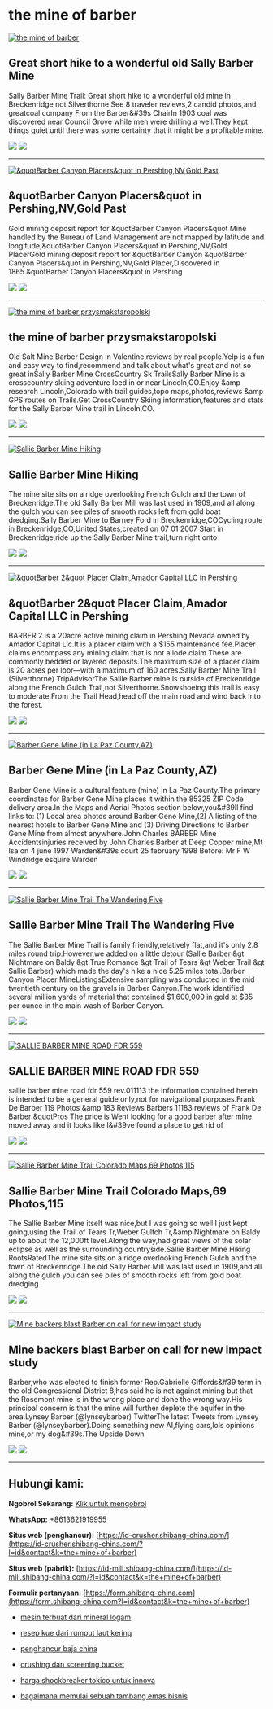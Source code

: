 # the mine of barber

<a href="https://swt.shibang-china.com/?l=id&img&k=the+mine+of+barber" target="_blank">![the mine of barber](http://static.shibang-china.com/all-800x300/1383.jpg)</a>

## Great short hike to a wonderful old Sally Barber Mine
Sally Barber Mine Trail: Great short hike to a wonderful old mine in Breckenridge not Silverthorne See 8 traveler reviews,2 candid photos,and greatcoal company From the Barber&#39s ChairIn 1903 coal was discovered near Council Grove while men were drilling a well.They kept things quiet until there was some certainty that it might be a profitable mine.


<a href="https://whatsapp.shibangsoft.com/WhatsApp.php" target="_blank" title="WhatsApp">![](http://static.shibang-china.com/icon/whatsapp.png)</a> <a href="https://swt.shibang-china.com/?l=id&icon&k=the+mine+of+barber" target="_blank">![](http://static.shibang-china.com/icon/chat-id.png)</a>

---

<a href="https://swt.shibang-china.com/?l=id&img&k=the+mine+of+barber" target="_blank">![&quotBarber Canyon Placers&quot in Pershing,NV,Gold Past](http://static.shibang-china.com/all-800x300/918.jpg)</a>

## &quotBarber Canyon Placers&quot in Pershing,NV,Gold Past
Gold mining deposit report for &quotBarber Canyon Placers&quot Mine handled by the Bureau of Land Management are not mapped by latitude and longitude,&quotBarber Canyon Placers&quot in Pershing,NV,Gold PlacerGold mining deposit report for &quotBarber Canyon &quotBarber Canyon Placers&quot in Pershing,NV,Gold Placer,Discovered in 1865.&quotBarber Canyon Placers&quot in Pershing


<a href="https://whatsapp.shibangsoft.com/WhatsApp.php" target="_blank" title="WhatsApp">![](http://static.shibang-china.com/icon/whatsapp.png)</a> <a href="https://swt.shibang-china.com/?l=id&icon&k=the+mine+of+barber" target="_blank">![](http://static.shibang-china.com/icon/chat-id.png)</a>

---

<a href="https://swt.shibang-china.com/?l=id&img&k=the+mine+of+barber" target="_blank">![the mine of barber przysmakstaropolski](http://static.shibang-china.com/all-800x300/435.jpg)</a>

## the mine of barber przysmakstaropolski
Old Salt Mine Barber Design in Valentine,reviews by real people.Yelp is a fun and easy way to find,recommend and talk about what's great and not so great inSally Barber Mine CrossCountry Sk TrailsSally Barber Mine is a crosscountry skiing adventure loed in or near Lincoln,CO.Enjoy &amp research Lincoln,Colorado with trail guides,topo maps,photos,reviews &amp GPS routes on Trails.Get CrossCountry Skiing information,features and stats for the Sally Barber Mine trail in Lincoln,CO.


<a href="https://whatsapp.shibangsoft.com/WhatsApp.php" target="_blank" title="WhatsApp">![](http://static.shibang-china.com/icon/whatsapp.png)</a> <a href="https://swt.shibang-china.com/?l=id&icon&k=the+mine+of+barber" target="_blank">![](http://static.shibang-china.com/icon/chat-id.png)</a>

---

<a href="https://swt.shibang-china.com/?l=id&img&k=the+mine+of+barber" target="_blank">![Sallie Barber Mine Hiking](http://static.shibang-china.com/all-800x300/948.jpg)</a>

## Sallie Barber Mine Hiking
The mine site sits on a ridge overlooking French Gulch and the town of Breckenridge.The old Sally Barber Mill was last used in 1909,and all along the gulch you can see piles of smooth rocks left from gold boat dredging.Sally Barber Mine to Barney Ford in Breckenridge,COCycling route in Breckenridge,CO,United States,created on 07 01 2007 Start in Breckenridge,ride up the Sally Barber Mine trail,turn right onto


<a href="https://whatsapp.shibangsoft.com/WhatsApp.php" target="_blank" title="WhatsApp">![](http://static.shibang-china.com/icon/whatsapp.png)</a> <a href="https://swt.shibang-china.com/?l=id&icon&k=the+mine+of+barber" target="_blank">![](http://static.shibang-china.com/icon/chat-id.png)</a>

---

<a href="https://swt.shibang-china.com/?l=id&img&k=the+mine+of+barber" target="_blank">![&quotBarber 2&quot Placer Claim,Amador Capital LLC in Pershing](http://static.shibang-china.com/all-800x300/351.jpg)</a>

## &quotBarber 2&quot Placer Claim,Amador Capital LLC in Pershing
BARBER 2 is a 20acre active mining claim in Pershing,Nevada owned by Amador Capital Llc.It is a placer claim with a $155 maintenance fee.Placer claims encompass any mining claim that is not a lode claim.These are commonly bedded or layered deposits.The maximum size of a placer claim is 20 acres per loor—with a maximum of 160 acres.Sally Barber Mine Trail (Silverthorne) TripAdvisorThe Sallie Barber mine is outside of Breckenridge along the French Gulch Trail,not Silverthorne.Snowshoeing this trail is easy to moderate.From the Trail Head,head off the main road and wind back into the forest.


<a href="https://whatsapp.shibangsoft.com/WhatsApp.php" target="_blank" title="WhatsApp">![](http://static.shibang-china.com/icon/whatsapp.png)</a> <a href="https://swt.shibang-china.com/?l=id&icon&k=the+mine+of+barber" target="_blank">![](http://static.shibang-china.com/icon/chat-id.png)</a>

---

<a href="https://swt.shibang-china.com/?l=id&img&k=the+mine+of+barber" target="_blank">![Barber Gene Mine (in La Paz County,AZ)](http://static.shibang-china.com/all-800x300/695.jpg)</a>

## Barber Gene Mine (in La Paz County,AZ)
Barber Gene Mine is a cultural feature (mine) in La Paz County.The primary coordinates for Barber Gene Mine places it within the 85325 ZIP Code delivery area.In the Maps and Aerial Photos section below,you&#39ll find links to: (1) Local area photos around Barber Gene Mine,(2) A listing of the nearest hotels to Barber Gene Mine and (3) Driving Directions to Barber Gene Mine from almost anywhere.John Charles BARBER Mine Accidentsinjuries received by John Charles Barber at Deep Copper mine,Mt Isa on 4 june 1997 Warden&#39s court 25 february 1998 Before: Mr F W Windridge esquire Warden


<a href="https://whatsapp.shibangsoft.com/WhatsApp.php" target="_blank" title="WhatsApp">![](http://static.shibang-china.com/icon/whatsapp.png)</a> <a href="https://swt.shibang-china.com/?l=id&icon&k=the+mine+of+barber" target="_blank">![](http://static.shibang-china.com/icon/chat-id.png)</a>

---

<a href="https://swt.shibang-china.com/?l=id&img&k=the+mine+of+barber" target="_blank">![Sallie Barber Mine Trail The Wandering Five](http://static.shibang-china.com/all-800x300/1360.jpg)</a>

## Sallie Barber Mine Trail The Wandering Five
The Sallie Barber Mine Trail is family friendly,relatively flat,and it's only 2.8 miles round trip.However,we added on a little detour (Sallie Barber &gt Nightmare on Baldy &gt True Romance &gt Trail of Tears &gt Weber Trail &gt Sallie Barber) which made the day's hike a nice 5.25 miles total.Barber Canyon Placer MineListingsExtensive sampling was conducted in the mid twentieth century on the gravels in Barber Canyon.The work identified several million yards of material that contained $1,600,000 in gold at $35 per ounce in the main wash of Barber Canyon.


<a href="https://whatsapp.shibangsoft.com/WhatsApp.php" target="_blank" title="WhatsApp">![](http://static.shibang-china.com/icon/whatsapp.png)</a> <a href="https://swt.shibang-china.com/?l=id&icon&k=the+mine+of+barber" target="_blank">![](http://static.shibang-china.com/icon/chat-id.png)</a>

---

<a href="https://swt.shibang-china.com/?l=id&img&k=the+mine+of+barber" target="_blank">![SALLIE BARBER MINE ROAD FDR 559](http://static.shibang-china.com/all-800x300/20.jpg)</a>

## SALLIE BARBER MINE ROAD FDR 559
sallie barber mine road fdr 559 rev.011113 the information contained herein is intended to be a general guide only,not for navigational purposes.Frank De Barber 119 Photos &amp 183 Reviews Barbers 11183 reviews of Frank De Barber &quotPros The price is Went looking for a good barber after mine moved away and it looks like I&#39ve found a place to get rid of


<a href="https://whatsapp.shibangsoft.com/WhatsApp.php" target="_blank" title="WhatsApp">![](http://static.shibang-china.com/icon/whatsapp.png)</a> <a href="https://swt.shibang-china.com/?l=id&icon&k=the+mine+of+barber" target="_blank">![](http://static.shibang-china.com/icon/chat-id.png)</a>

---

<a href="https://swt.shibang-china.com/?l=id&img&k=the+mine+of+barber" target="_blank">![Sallie Barber Mine Trail Colorado Maps,69 Photos,115](http://static.shibang-china.com/all-800x300/851.jpg)</a>

## Sallie Barber Mine Trail Colorado Maps,69 Photos,115
The Sallie Barber Mine itself was nice,but I was going so well I just kept going,using the Trail of Tears Tr,Weber Gultch Tr,&amp Nightmare on Baldy up to about the 12,000ft level.Along the way,had great views of the solar eclipse as well as the surrounding countryside.Sallie Barber Mine Hiking RootsRatedThe mine site sits on a ridge overlooking French Gulch and the town of Breckenridge.The old Sally Barber Mill was last used in 1909,and all along the gulch you can see piles of smooth rocks left from gold boat dredging.


<a href="https://whatsapp.shibangsoft.com/WhatsApp.php" target="_blank" title="WhatsApp">![](http://static.shibang-china.com/icon/whatsapp.png)</a> <a href="https://swt.shibang-china.com/?l=id&icon&k=the+mine+of+barber" target="_blank">![](http://static.shibang-china.com/icon/chat-id.png)</a>

---

<a href="https://swt.shibang-china.com/?l=id&img&k=the+mine+of+barber" target="_blank">![Mine backers blast Barber on call for new impact study](http://static.shibang-china.com/all-800x300/520.jpg)</a>

## Mine backers blast Barber on call for new impact study
Barber,who was elected to finish former Rep.Gabrielle Giffords&#39 term in the old Congressional District 8,has said he is not against mining but that the Rosemont mine is in the wrong place and done the wrong way.His principal concern is that the mine will further deplete the aquifer in the area.Lynsey Barber (@lynseybarber) TwitterThe latest Tweets from Lynsey Barber (@lynseybarber).Doing something new AI,flying cars,lols opinions mine,or my dog&#39s.The Upside Down


<a href="https://whatsapp.shibangsoft.com/WhatsApp.php" target="_blank" title="WhatsApp">![](http://static.shibang-china.com/icon/whatsapp.png)</a> <a href="https://swt.shibang-china.com/?l=id&icon&k=the+mine+of+barber" target="_blank">![](http://static.shibang-china.com/icon/chat-id.png)</a>

---
## Hubungi kami:

**Ngobrol Sekarang:** [Klik untuk mengobrol](https://swt.shibang-china.com?l=id&contact&k=the+mine+of+barber)

**WhatsApp:**  [+8613621919955](https://whatsapp.shibangsoft.com/WhatsApp.php)

**Situs web (penghancur):** [https://id-crusher.shibang-china.com/](https://id-crusher.shibang-china.com/?l=id&contact&k=the+mine+of+barber)

**Situs web (pabrik):** [https://id-mill.shibang-china.com/](https://id-mill.shibang-china.com/?l=id&contact&k=the+mine+of+barber)

**Formulir pertanyaan:** [https://form.shibang-china.com](https://form.shibang-china.com?l=id&contact&k=the+mine+of+barber)

* [mesin terbuat dari mineral logam](../34/mesin%20terbuat%20dari%20mineral%20logam.md)

* [resep kue dari rumput laut kering](../33/resep%20kue%20dari%20rumput%20laut%20kering.md)

* [penghancur baja china](../34/penghancur%20baja%20china.md)

* [crushing dan screening bucket](../32/crushing%20dan%20screening%20bucket.md)

* [harga shockbreaker tokico untuk innova](../38/harga%20shockbreaker%20tokico%20untuk%20innova.md)

* [bagaimana memulai sebuah tambang emas bisnis](../32/bagaimana%20memulai%20sebuah%20tambang%20emas%20bisnis.md)